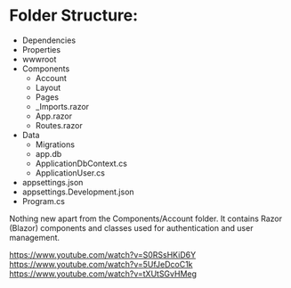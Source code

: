 # Folder Structure:
- Dependencies 
- Properties
- wwwroot
- Components
	- Account 
	- Layout
	- Pages
	- \_Imports.razor
	- App.razor
	- Routes.razor
- Data
	- Migrations
	- app.db
	- ApplicationDbContext.cs
	- ApplicationUser.cs
- appsettings.json
- appsettings.Development.json
- Program.cs


Nothing new apart from the Components/Account folder.
It contains Razor (Blazor) components and classes used for authentication and user management.

https://www.youtube.com/watch?v=S0RSsHKiD6Y
https://www.youtube.com/watch?v=5UfJeDcoC1k
https://www.youtube.com/watch?v=tXUtSGvHMeg
